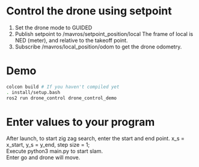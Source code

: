 # Control the drone using setpoint
1. Set the drone mode to GUIDED
2. Publish setpoint to /mavros/setpoint_position/local
The frame of local is NED (meter), and relative to the takeoff point.
3. Subscribe /mavros/local_position/odom to get the drone odometry. 

# Demo 
```sh
colcon build # If you haven't compiled yet
. install/setup.bash 
ros2 run drone_control drone_control_demo
```
# Enter values to your program
After launch, to start zig zag search, enter the start and end point. x_s = x_start, y_s = y_end, step size = 1;                     
Execute python3 main.py to start slam.                               
Enter go and drone will move.


